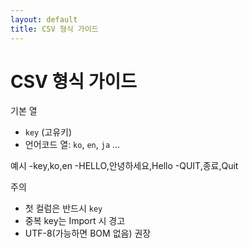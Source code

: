 ```yaml
---
layout: default
title: CSV 형식 가이드
---
```

# CSV 형식 가이드

기본 열
- `key` (고유키)
- 언어코드 열: `ko`, `en`, `ja` …

예시
-key,ko,en
-HELLO,안녕하세요,Hello
-QUIT,종료,Quit

주의
- 첫 컬럼은 반드시 `key`
- 중복 key는 Import 시 경고
- UTF-8(가능하면 BOM 없음) 권장
